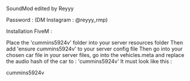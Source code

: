 SoundMod edited by Reyyy

Password : (DM Instagram : @reyyy_rmp)

Installation FiveM :

Place the 'cummins5924v' folder into your server resources folder
Then add 'ensure cummins5924v' to your server config file
Then go into your chosen car file in your server files, go into the vehicles.meta and replace the audio hash of the car to : 
'cummins5924v'
It must look like this :

<audioNameHash>cummins5924v</audioNameHash>
